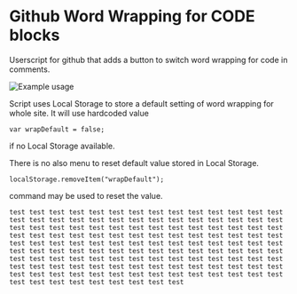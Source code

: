 # Github Word Wrapping for CODE blocks
Userscript for github that adds a button to switch word wrapping for code in comments.

![Example usage](https://cloud.githubusercontent.com/assets/3008353/8000621/f215e8b2-0b65-11e5-89da-45bff12229cf.gif)

Script uses Local Storage to store a default setting of word wrapping for whole site.
It will use hardcoded value
```
var wrapDefault = false;
```
if no Local Storage available.

There is no also menu to reset default value stored in Local Storage.
```
localStorage.removeItem("wrapDefault");
```
command may be used to reset the value.

```test test test test test test test test test test test test test test test test test test test test test test test test test test test test test test test test test test test test test test test test test test test test test test test test test test test test test test test test test test test test test test test test test test test test test test test test test test test test test test test test test test test test test test test test test test test test test test test test test test test test test test test test test test test test test test test test test test test test test test test test test test test test test test test test test test test test test test test ```
